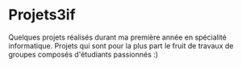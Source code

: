 # Projets3if
Quelques projets réalisés durant ma première année en spécialité informatique. Projets qui sont pour la plus part le fruit de travaux de groupes composés d'étudiants passionnés :)
